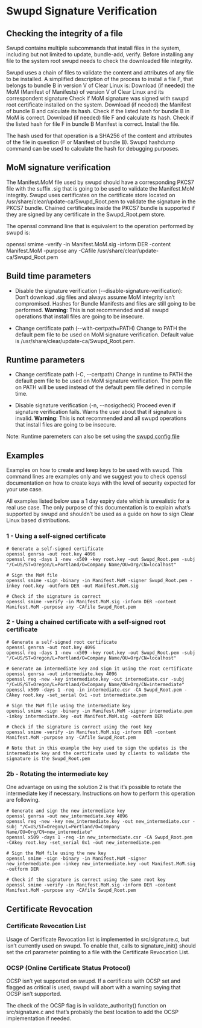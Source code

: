 # Swupd Signature Verification

## Checking the integrity of a file

Swupd contains multiple subcommands that install files in the system, including but not limited to update, bundle-add, verify. Before installing any file to the system root swupd needs to check the downloaded file integrity.

Swupd uses a chain of files to validate the content and attributes of any file to be installed. A simplified description of the process to install a file F, that belongs to bundle B in version V of Clear Linux is:
Download (if needed) the MoM (Manifest of Manifests) of version V of Clear Linux and its correspondent signature
Check if MoM signature was signed with swupd root certificate installed on the system.
Download (if needed) the Manifest of bundle B and calculate its hash. Check if the listed hash for bundle B in MoM is correct.
Download (if needed) file F and calculate its hash. Check if the listed hash for file F in bundle B Manifest is correct.
Install the file.

The hash used for that operation is a SHA256 of the content and attributes of the file in question (F or Manifest of bundle B). Swupd hashdump command can be used to calculate the hash for debugging purposes.

## MoM signature verification

The Manifest.MoM file used by swupd should have a corresponding PKCS7 file with the suffix .sig that is going to be used to validate the Manifest.MoM integrity. Swupd uses certificates on the certificate store located on /usr/share/clear/update-ca/Swupd_Root.pem to validate the signature in the PKCS7 bundle. Chained certificates inside the PKCS7 bundle is supported if they are signed by any certificate in the Swupd_Root.pem store.

The openssl command line that is equivalent to the operation performed by swupd is:

openssl smime -verify -in Manifest.MoM.sig -inform DER -content Manifest.MoM -purpose any -CAfile /usr/share/clear/update-ca/Swupd_Root.pem

## Build time parameters

 - Disable the signature verification (--disable-signature-verification):
Don’t download .sig files and always assume MoM integrity isn’t compromised. Hashes for Bundle Manifests and files are still going to be performed.
**Warning**: This is not recommended and all swupd operations that install files are going to be insecure.

 - Change certificate path (--with-certpath=PATH)
Change to PATH the default pem file to be used on MoM signature verification. Default value is /usr/share/clear/update-ca/Swupd_Root.pem.

## Runtime parameters

 - Change certificate path (-C, --certpath)
Change in runtime to PATH the default pem file to be used on MoM signature verification. The pem file on PATH will be used instead of the default pem file defined in compile time.

 - Disable signature verification (-n, --nosigcheck)
Proceed even if signature verification fails. Warns the user about that if signature is invalid.
**Warning**: This is not recommended and all swupd operations that install files are going
to be insecure.

Note: Runtime paremeters can also be set using the [swupd config file](https://github.com/clearlinux/swupd-client/blob/master/config)

## Examples

Examples on how to create and keep keys to be used with swupd. This command lines are examples only and we suggest you to check openssl documentation on how to create keys with the level of security expected for your use case.

All examples listed below use a 1 day expiry date which is unrealistic for a real use case. The only purpose of this documentation is to explain what’s supported by swupd and shouldn’t be used as a guide on how to sign Clear Linux based distributions.

### 1 - Using a self-signed certificate

```
# Generate a self-signed certificate
openssl genrsa -out root.key 4096
openssl req -days 1 -new -x509 -key root.key -out Swupd_Root.pem -subj "/C=US/ST=Oregon/L=Portland/O=Company Name/OU=Org/CN=localhost"

# Sign the MoM file
openssl smime -sign -binary -in Manifest.MoM -signer Swupd_Root.pem -inkey root.key -outform DER -out Manifest.MoM.sig

# Check if the signature is correct
openssl smime -verify -in Manifest.MoM.sig -inform DER -content Manifest.MoM -purpose any -CAfile Swupd_Root.pem
```

### 2 - Using a chained certificate with a self-signed root certificate

```
# Generate a self-signed root certificate
openssl genrsa -out root.key 4096
openssl req -days 1 -new -x509 -key root.key -out Swupd_Root.pem -subj "/C=US/ST=Oregon/L=Portland/O=Company Name/OU=Org/CN=localhost"

# Generate an intermediate key and sign it using the root certificate
openssl genrsa -out intermediate.key 4096
openssl req -new -key intermediate.key -out intermediate.csr -subj "/C=US/ST=Oregon/L=Portland/O=Company Name/OU=Org/CN=intermediate"
openssl x509 -days 1 -req -in intermediate.csr -CA Swupd_Root.pem -CAkey root.key -set_serial 0x1 -out intermediate.pem

# Sign the MoM file using the intermediate key
openssl smime -sign -binary -in Manifest.MoM -signer intermediate.pem -inkey intermediate.key -out Manifest.MoM.sig -outform DER

# Check if the signature is correct using the root key
openssl smime -verify -in Manifest.MoM.sig -inform DER -content Manifest.MoM -purpose any -CAfile Swupd_Root.pem

# Note that in this example the key used to sign the updates is the intermediate key and the certificate used by clients to validate the signature is the Swupd_Root.pem
```

### 2b - Rotating the intermediate key

One advantage on using the solution 2 is that it’s possible to rotate the intermediate key if necessary. Instructions on how to perform this operation are following.

```
# Generate and sign the new intermediate key
openssl genrsa -out new_intermediate.key 4096
openssl req -new -key new_intermediate.key -out new_intermediate.csr -subj "/C=US/ST=Oregon/L=Portland/O=Company Name/OU=Org/CN=new_intermediate"
openssl x509 -days 1 -req -in new_intermediate.csr -CA Swupd_Root.pem -CAkey root.key -set_serial 0x1 -out new_intermediate.pem

# Sign the MoM file using the new key
openssl smime -sign -binary -in Manifest.MoM -signer new_intermediate.pem -inkey new_intermediate.key -out Manifest.MoM.sig -outform DER

# Check if the signature is correct using the same root key
openssl smime -verify -in Manifest.MoM.sig -inform DER -content Manifest.MoM -purpose any -CAfile Swupd_Root.pem
```

## Certificate Revocation

### Certificate Revocation List

Usage of Certificate Revocation list is implemented in src/signature.c, but isn’t currently used on swupd. To enable that, calls to signature_init() should set the crl parameter pointing to a file with the Certificate Revocation List.

### OCSP (Online Certificate Status Protocol)

OCSP isn’t yet supported on swupd. If a certificate with OCSP set and flagged as critical is used, swupd will abort with a warning saying that OCSP isn’t supported.

The check of the OCSP flag is in validate_authority() function on src/signature.c and that’s probably the best location to add the OCSP implementation if needed.

